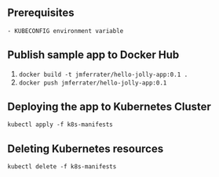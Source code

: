 ## Prerequisites
    - KUBECONFIG environment variable

## Publish sample app to Docker Hub
1. `docker build -t jmferrater/hello-jolly-app:0.1 .`
2. `docker push jmferrater/hello-jolly-app:0.1`

## Deploying the app to Kubernetes Cluster
`kubectl apply -f k8s-manifests`

## Deleting Kubernetes resources
`kubectl delete -f k8s-manifests`